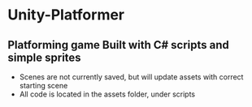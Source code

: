 # Unity-Platformer

## Platforming game Built with C# scripts and simple sprites

- Scenes are not currently saved, but will update assets with correct starting scene
- All code is located in the assets folder, under scripts
